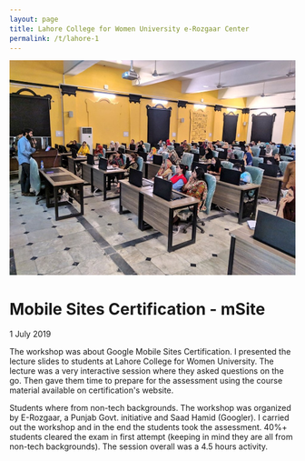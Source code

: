 ```yaml
---
layout: page
title: Lahore College for Women University e-Rozgaar Center
permalink: /t/lahore-1
---
```

![Me talking](lahore-1.jpg)
# Mobile Sites Certification - mSite
1 July 2019

The workshop was about Google Mobile Sites Certification. I presented the lecture slides to students at Lahore College for Women University. The lecture was a very interactive session where they asked questions on the go. Then gave them time to prepare for the assessment using the course material available on certification's website. 

Students where from non-tech backgrounds. The workshop was organized by E-Rozgaar, a Punjab Govt. initiative and Saad Hamid (Googler). I carried out the workshop and in the end the students took the assessment. 40%+ students cleared the exam in first attempt (keeping in mind they are all from non-tech backgrounds).
The session overall was a 4.5 hours activity.